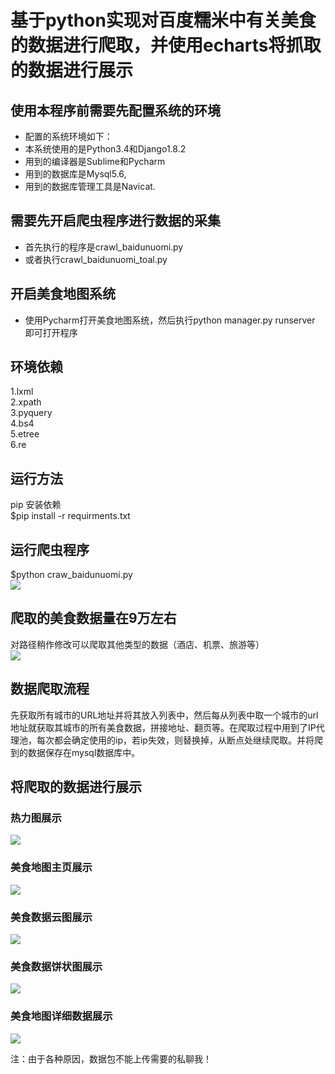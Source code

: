 # 基于python实现对百度糯米中有关美食的数据进行爬取，并使用echarts将抓取的数据进行展示
## 使用本程序前需要先配置系统的环境
* 配置的系统环境如下：<br>
* 本系统使用的是Python3.4和Django1.8.2<br>
* 用到的编译器是Sublime和Pycharm<br>
* 用到的数据库是Mysql5.6,<br>
* 用到的数据库管理工具是Navicat.<br>
## 需要先开启爬虫程序进行数据的采集
* 首先执行的程序是crawl_baidunuomi.py<br>
* 或者执行crawl_baidunuomi_toal.py<br>
## 开启美食地图系统
* 使用Pycharm打开美食地图系统，然后执行python manager.py runserver 即可打开程序<br>
## 环境依赖
1.lxml<br>
2.xpath<br>
3.pyquery<br>
4.bs4<br>
5.etree<br>
6.re<br>
## 运行方法
pip 安装依赖<br> 
$pip install -r requirments.txt<br> 
## 运行爬虫程序
$python craw_baidunuomi.py<br>
![](https://github.com/Maxwellwk/FoodMapSpiderNM/blob/master/image/(CXPL~TMSS%24FVDI_L)PXQ3D.png)  
## 爬取的美食数据量在9万左右
对路径稍作修改可以爬取其他类型的数据（酒店、机票、旅游等）<br>
![](https://github.com/Maxwellwk/FoodMapSpiderNM/blob/master/image/data.jpg)
## 数据爬取流程
先获取所有城市的URL地址并将其放入列表中，然后每从列表中取一个城市的url地址就获取其城市的所有美食数据，拼接地址、翻页等。在爬取过程中用到了IP代理池，每次都会确定使用的ip，若ip失效，则替换掉，从断点处继续爬取。并将爬到的数据保存在mysql数据库中。
## 将爬取的数据进行展示
### 热力图展示
![](https://github.com/Maxwellwk/FoodMapSpiderNM/blob/master/image/%E5%9B%BE%E7%89%877.png)
### 美食地图主页展示
![](https://github.com/Maxwellwk/FoodMapSpiderNM/blob/master/image/%E5%9B%BE%E7%89%8713.png)
### 美食数据云图展示
![](https://github.com/Maxwellwk/FoodMapSpiderNM/blob/master/image/%E5%9B%BE%E7%89%879.png)
### 美食数据饼状图展示
![](https://github.com/Maxwellwk/FoodMapSpiderNM/blob/master/image/%E5%9B%BE%E7%89%8710.png)
### 美食地图详细数据展示
![](https://github.com/Maxwellwk/FoodMapSpiderNM/blob/master/image/%E5%9B%BE%E7%89%8711.png)

注：由于各种原因，数据包不能上传需要的私聊我！<br>
